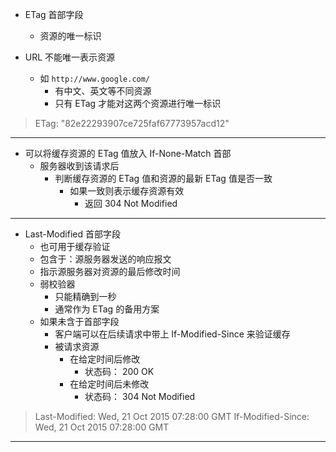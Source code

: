 * ETag 首部字段
    * 资源的唯一标识

* URL 不能唯一表示资源
    * 如 `http://www.google.com/`
        * 有中文、英文等不同资源
        * 只有 ETag 才能对这两个资源进行唯一标识

> ETag: "82e22293907ce725faf67773957acd12"

---

* 可以将缓存资源的 ETag 值放入 If-None-Match 首部
    * 服务器收到该请求后
        * 判断缓存资源的 ETag 值和资源的最新 ETag 值是否一致
            * 如果一致则表示缓存资源有效
                * 返回 304 Not Modified

---

* Last-Modified 首部字段
    * 也可用于缓存验证
    * 包含于：源服务器发送的响应报文
    * 指示源服务器对资源的最后修改时间
    * 弱校验器
        * 只能精确到一秒
        * 通常作为 ETag 的备用方案
    * 如果未含于首部字段
        * 客户端可以在后续请求中带上 If-Modified-Since 来验证缓存
        * 被请求资源
            * 在给定时间后修改
                * 状态码： 200 OK
            * 在给定时间后未修改
                * 状态码： 304 Not Modified

> Last-Modified: Wed, 21 Oct 2015 07:28:00 GMT
> If-Modified-Since: Wed, 21 Oct 2015 07:28:00 GMT

---
